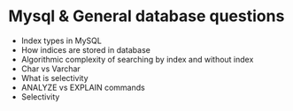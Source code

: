 # Mysql & General database questions

- Index types in MySQL
- How indices are stored in database
- Algorithmic complexity of searching by index and without index
- Char vs Varchar
- What is selectivity
- ANALYZE vs EXPLAIN commands
- Selectivity